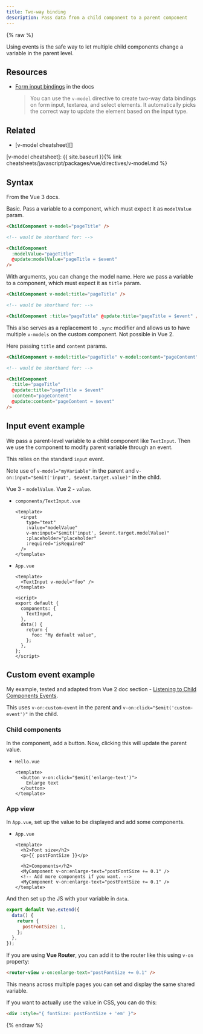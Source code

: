 ```yaml
---
title: Two-way binding
description: Pass data from a child component to a parent component
---
```


{% raw %}

Using events is the safe way to let multiple child components change a variable in the parent level.

## Resources

- [Form input bindings](https://v3.vuejs.org/guide/forms.html) in the docs
    > You can use the `v-model` directive to create two-way data bindings on form input, textarea, and select elements. It automatically picks the correct way to update the element based on the input type.


## Related

- [v-model cheatsheet][]

[v-model cheatsheet]: {{ site.baseurl }}{% link cheatsheets/javascript/packages/vue/directives/v-model.md %}


## Syntax

From the Vue 3 docs.

Basic. Pass a variable to a component, which must expect it as `modelValue` param.

```html
<ChildComponent v-model="pageTitle" />

<!-- would be shorthand for: -->

<ChildComponent
  :modelValue="pageTitle"
  @update:modelValue="pageTitle = $event"
/>
```

With arguments, you can change the model name. Here we pass a variable to a component, which must expect it as `title` param.

```html
<ChildComponent v-model:title="pageTitle" />

<!-- would be shorthand for: -->

<ChildComponent :title="pageTitle" @update:title="pageTitle = $event" />
```

This also serves as a replacement to `.sync` modifier and allows us to have multiple `v-models` on the custom component. Not possible in Vue 2.

Here passing `title` and `content` params.

```html
<ChildComponent v-model:title="pageTitle" v-model:content="pageContent" />

<!-- would be shorthand for: -->

<ChildComponent
  :title="pageTitle"
  @update:title="pageTitle = $event"
  :content="pageContent"
  @update:content="pageContent = $event"
/>
```


## Input event example

We pass a parent-level variable to a child component like `TextInput`. Then we use the component to modify parent variable through an event.

This relies on the standard `input` event.

Note use of `v-model="myVariable"` in the parent and `v-on:input="$emit('input', $event.target.value)"` in the child.

Vue 3 - `modelValue`. Vue 2 - `value`.

- `components/TextInput.vue`
    ```vue
    <template>
      <input
        type="text"
        :value="modelValue"
        v-on:input="$emit('input', $event.target.modelValue)"
        :placeholder="placeholder"
        :required="isRequired"
      />
    </template>
    ```
- `App.vue`
    ```vue
    <template>
      <TextInput v-model="foo" />
    </template>

    <script>
    export default {
      components: {
        TextInput,
      },
      data() {
        return {
          foo: "My default value",
        };
      },
    };
    </script>
    ```  


## Custom event example

My example, tested and adapted from Vue 2 doc section - [Listening to Child Components Events](https://vuejs.org/v2/guide/components.html#Listening-to-Child-Components-Events).

This uses `v-on:custom-event` in the parent and `v-on:click="$emit('custom-event')"` in the child.

### Child components

In the component, add a button. Now, clicking this will update the parent value.

- `Hello.vue`
    ```vue
    <template>
      <button v-on:click="$emit('enlarge-text')">
        Enlarge text
      </button>
    </template>
    ```

### App view

In `App.vue`, set up the value to be displayed and add some components.

- `App.vue`
    ```vue
    <template>
      <h2>Font size</h2>
      <p>{{ postFontSize }}</p>

      <h2>Components</h2>
      <MyComponent v-on:enlarge-text="postFontSize += 0.1" />
      <!-- Add more components if you want. -->
      <MyComponent v-on:enlarge-text="postFontSize += 0.1" />  
    </template>
    ```

And then set up the JS with your variable in `data`.

```javascript
export default Vue.extend({
  data() {
    return {
      postFontSize: 1,
    };
  },
});
```
    
If you are using **Vue Router**, you can add it to the router like this using `v-on` property:

```html
<router-view v-on:enlarge-text="postFontSize += 0.1" />
```

This means across multiple pages you can set and display the same shared variable.

If you want to actually use the value in CSS, you can do this:

```html
<div :style="{ fontSize: postFontSize + 'em' }">
```

{% endraw %}

